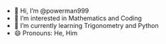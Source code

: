 - 👋 Hi, I’m @powerman999
- 👀 I’m interested in Mathematics and Coding
- 🌱 I’m currently learning Trigonometry and Python
- 😄 Pronouns: He, Him

<!---
powerman999/powerman999 is a ✨ special ✨ repository because its `README.md` (this file) appears on your GitHub profile.
You can click the Preview link to take a look at your changes.
--->
